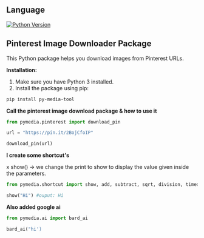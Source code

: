 ## Language

[![Python Version](https://img.shields.io/badge/Python-3.10.0-blue)](https://www.python.org/)

## Pinterest Image Downloader Package

This Python package helps you download images from Pinterest URLs.

**Installation:**

1. Make sure you have Python 3 installed.
2. Install the package using pip:

```bash
pip install py-media-tool
```

**Call the pinterest image download package & how to use it**
``` python
from pymedia.pinterest import download_pin

url = "https://pin.it/2BojCfoIP"

download_pin(url)
```

**I create some shortcut's**

x show() -> we change the print to show to display the value given inside the parameters.

``` python
from pymedia.shortcut import show, add, subtract, sqrt, division, timedate, multi

show("Hi") #ouput: Hi
```

**Also added google ai**
``` python
from pymedia.ai import bard_ai

bard_ai("hi')
```
